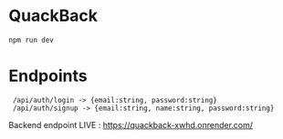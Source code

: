 # QuackBack

```
npm run dev
```

# Endpoints
```
 /api/auth/login -> {email:string, password:string}
 /api/auth/signup -> {email:string, name:string, password:string}
```
Backend endpoint LIVE : https://quackback-xwhd.onrender.com/
